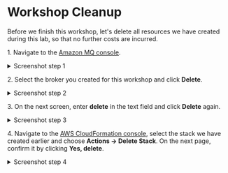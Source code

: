 # Workshop Cleanup

Before we finish this workshop, let's delete all resources we have created during this lab, so that no further costs are incurred.  

1\. Navigate to the [Amazon MQ console](https://console.aws.amazon.com/amazon-mq).
<details><summary>Screenshot step 1</summary><p>

![Amazon MQ workshop cleanup step 1](/images/amazon-mq-broker-overview.png)

</p></details><p/>


2\. Select the broker you created for this workshop and click **Delete**.
<details><summary>Screenshot step 2</summary><p>

![Amazon MQ workshop cleanup step 2](/images/cleanup-Step2.png)

</p></details><p/>


3\. On the next screen, enter **delete** in the text field and click **Delete** again.
<details><summary>Screenshot step 3</summary><p>

![Amazon MQ workshop cleanup step 3](/images/cleanup-Step3.png)

</p></details><p/>


4\. Navigate to the [AWS CloudFormation console](https://console.aws.amazon.com/cloudformation), select the stack we have created earlier and choose **Actions -> Delete Stack**. On the next page, confirm it by clicking **Yes, delete**.
<details><summary>Screenshot step 4</summary><p>

![Amazon MQ workshop cleanup step 4](/images/cleanup-Step4.png)

</p></details><p/>